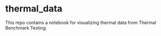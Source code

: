 # thermal_data
This repo contains a notebook for visualizing thermal data from Thermal Benchmark Testing.

